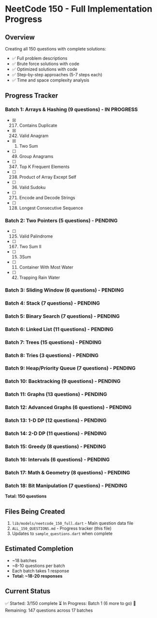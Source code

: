 # NeetCode 150 - Full Implementation Progress

## Overview
Creating all 150 questions with complete solutions:
- ✅ Full problem descriptions
- ✅ Brute force solutions with code
- ✅ Optimized solutions with code
- ✅ Step-by-step approaches (5-7 steps each)
- ✅ Time and space complexity analysis

## Progress Tracker

### Batch 1: Arrays & Hashing (9 questions) - IN PROGRESS
- [x] 217. Contains Duplicate
- [x] 242. Valid Anagram
- [x] 1. Two Sum
- [ ] 49. Group Anagrams
- [ ] 347. Top K Frequent Elements
- [ ] 238. Product of Array Except Self
- [ ] 36. Valid Sudoku
- [ ] 271. Encode and Decode Strings
- [ ] 128. Longest Consecutive Sequence

### Batch 2: Two Pointers (5 questions) - PENDING
- [ ] 125. Valid Palindrome
- [ ] 167. Two Sum II
- [ ] 15. 3Sum
- [ ] 11. Container With Most Water
- [ ] 42. Trapping Rain Water

### Batch 3: Sliding Window (6 questions) - PENDING
### Batch 4: Stack (7 questions) - PENDING
### Batch 5: Binary Search (7 questions) - PENDING
### Batch 6: Linked List (11 questions) - PENDING
### Batch 7: Trees (15 questions) - PENDING
### Batch 8: Tries (3 questions) - PENDING
### Batch 9: Heap/Priority Queue (7 questions) - PENDING
### Batch 10: Backtracking (9 questions) - PENDING
### Batch 11: Graphs (13 questions) - PENDING
### Batch 12: Advanced Graphs (6 questions) - PENDING
### Batch 13: 1-D DP (12 questions) - PENDING
### Batch 14: 2-D DP (11 questions) - PENDING
### Batch 15: Greedy (8 questions) - PENDING
### Batch 16: Intervals (6 questions) - PENDING
### Batch 17: Math & Geometry (8 questions) - PENDING
### Batch 18: Bit Manipulation (7 questions) - PENDING

**Total: 150 questions**

## Files Being Created

1. `lib/models/neetcode_150_full.dart` - Main question data file
2. `ALL_150_QUESTIONS.md` - Progress tracker (this file)
3. Updates to `sample_questions.dart` when complete

## Estimated Completion

- ~18 batches
- ~8-10 questions per batch
- Each batch takes 1 response
- **Total: ~18-20 responses**

## Current Status

✅ Started: 3/150 complete
⏳ In Progress: Batch 1 (6 more to go)
📝 Remaining: 147 questions across 17 batches
